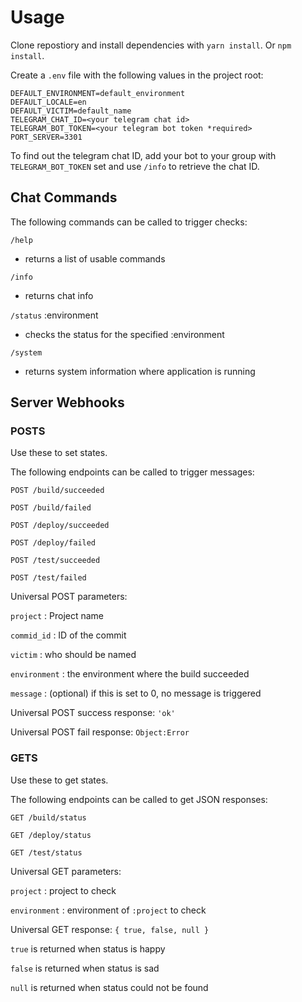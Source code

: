 # Usage

Clone repostiory and install dependencies with `yarn install`. Or `npm install`.

Create a `.env` file with the following values in the project root:

```
DEFAULT_ENVIRONMENT=default_environment
DEFAULT_LOCALE=en
DEFAULT_VICTIM=default_name
TELEGRAM_CHAT_ID=<your telegram chat id>
TELEGRAM_BOT_TOKEN=<your telegram bot token *required>
PORT_SERVER=3301
```

To find out the telegram chat ID, add your bot to your group with `TELEGRAM_BOT_TOKEN`
set and use `/info` to retrieve the chat ID.

## Chat Commands
The following commands can be called to trigger checks:

`/help`
- returns a list of usable commands

`/info`
- returns chat info

`/status` :environment
- checks the status for the specified :environment

`/system`
- returns system information where application is running

## Server Webhooks

### POSTS
Use these to set states.

The following endpoints can be called to trigger messages:

`POST /build/succeeded`

`POST /build/failed`

`POST /deploy/succeeded`

`POST /deploy/failed`

`POST /test/succeeded`

`POST /test/failed`

Universal POST parameters:

`project` : Project name

`commid_id` : ID of the commit

`victim` : who should be named

`environment` : the environment where the build succeeded

`message` : (optional) if this is set to 0, no message is triggered

Universal POST success response: `'ok'`

Universal POST fail response: `Object:Error`


### GETS
Use these to get states.

The following endpoints can be called to get JSON responses:

`GET /build/status`

`GET /deploy/status`

`GET /test/status`

Universal GET parameters:

`project` : project to check

`environment` : environment of `:project` to check

Universal GET response: `{ true, false, null }`

`true` is returned when status is happy

`false` is returned when status is sad

`null` is returned when status could not be found
